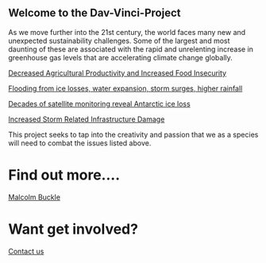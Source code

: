 ## Welcome to the Dav-Vinci-Project

 As we move further into the 21st century, the world faces many new and unexpected sustainability challenges. Some of the largest and most daunting of these are associated with the rapid and unrelenting increase in greenhouse gas levels that are accelerating climate change globally.

 [Decreased Agricultural Productivity and Increased Food Insecurity](http://advances.sciencemag.org/content/2/8/e1501452)

[Flooding from ice losses, water expansion, storm surges, higher rainfall](https://www.nature.com/articles/s41598017-17966-y)

[Decades of satellite monitoring reveal Antarctic ice loss](https://www.sciencedaily.com/releases/2018/06/180613163031.htm)

[Increased Storm Related Infrastructure Damage](https://www.theguardian.com/environment/2018/nov/23/climate-change-america-us-government-report)


This project seeks to tap into the creativity and passion that we as a species will need to combat the issues listed above.

# Find out more....

[Malcolm Buckle](http://malcolmbuckle.com/index.php/the-da-vinci-project/)

# Want get involved?

[Contact us](mailto:da_vinci_project@icloud.com)
